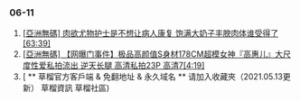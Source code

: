 ### 06-11
1. [ [亞洲無碼] 肉欲尤物护士是不想让病人康复 饱满大奶子丰腴肉体谁受得了[63:39] ]( https://kkembed.kdwshell.com/embed/93091)
1. [ [亞洲無碼] 【网曝门事件】极品高颜值S身材178CM超模女神『高惠儿』大尺度性爱私拍流出 逆天长腿 高清私拍23P 高清7[4:19] ]( https://kkembed.kdwshell.com/embed/93089)
1. [ ** 草榴官方客戶端 & 免翻地址 & 永久域名 ** 请加入收藏夾（2021.05.13更新） 草榴資訊 草榴社區)